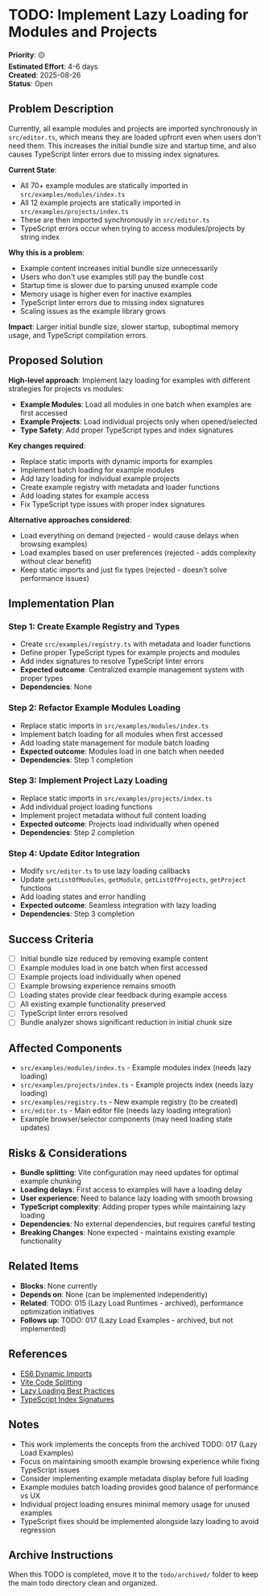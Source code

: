 # TODO: Implement Lazy Loading for Modules and Projects

**Priority**: 🟡  
**Estimated Effort**: 4-6 days  
**Created**: 2025-08-26  
**Status**: Open

## Problem Description

Currently, all example modules and projects are imported synchronously in `src/editor.ts`, which means they are loaded upfront even when users don't need them. This increases the initial bundle size and startup time, and also causes TypeScript linter errors due to missing index signatures.

**Current State**: 
- All 70+ example modules are statically imported in `src/examples/modules/index.ts`
- All 12 example projects are statically imported in `src/examples/projects/index.ts`
- These are then imported synchronously in `src/editor.ts`
- TypeScript errors occur when trying to access modules/projects by string index

**Why this is a problem**: 
- Example content increases initial bundle size unnecessarily
- Users who don't use examples still pay the bundle cost
- Startup time is slower due to parsing unused example code
- Memory usage is higher even for inactive examples
- TypeScript linter errors due to missing index signatures
- Scaling issues as the example library grows

**Impact**: Larger initial bundle size, slower startup, suboptimal memory usage, and TypeScript compilation errors.

## Proposed Solution

**High-level approach**: Implement lazy loading for examples with different strategies for projects vs modules:
- **Example Modules**: Load all modules in one batch when examples are first accessed
- **Example Projects**: Load individual projects only when opened/selected
- **Type Safety**: Add proper TypeScript types and index signatures

**Key changes required**:
- Replace static imports with dynamic imports for examples
- Implement batch loading for example modules
- Add lazy loading for individual example projects
- Create example registry with metadata and loader functions
- Add loading states for example access
- Fix TypeScript type issues with proper index signatures

**Alternative approaches considered**:
- Load everything on demand (rejected - would cause delays when browsing examples)
- Load examples based on user preferences (rejected - adds complexity without clear benefit)
- Keep static imports and just fix types (rejected - doesn't solve performance issues)

## Implementation Plan

### Step 1: Create Example Registry and Types
- Create `src/examples/registry.ts` with metadata and loader functions
- Define proper TypeScript types for example projects and modules
- Add index signatures to resolve TypeScript linter errors
- **Expected outcome**: Centralized example management system with proper types
- **Dependencies**: None

### Step 2: Refactor Example Modules Loading
- Replace static imports in `src/examples/modules/index.ts`
- Implement batch loading for all modules when first accessed
- Add loading state management for module batch loading
- **Expected outcome**: Modules load in one batch when needed
- **Dependencies**: Step 1 completion

### Step 3: Implement Project Lazy Loading
- Replace static imports in `src/examples/projects/index.ts`
- Add individual project loading functions
- Implement project metadata without full content loading
- **Expected outcome**: Projects load individually when opened
- **Dependencies**: Step 2 completion

### Step 4: Update Editor Integration
- Modify `src/editor.ts` to use lazy loading callbacks
- Update `getListOfModules`, `getModule`, `getListOfProjects`, `getProject` functions
- Add loading states and error handling
- **Expected outcome**: Seamless integration with lazy loading
- **Dependencies**: Step 3 completion

## Success Criteria

- [ ] Initial bundle size reduced by removing example content
- [ ] Example modules load in one batch when first accessed
- [ ] Example projects load individually when opened
- [ ] Example browsing experience remains smooth
- [ ] Loading states provide clear feedback during example access
- [ ] All existing example functionality preserved
- [ ] TypeScript linter errors resolved
- [ ] Bundle analyzer shows significant reduction in initial chunk size

## Affected Components

- `src/examples/modules/index.ts` - Example modules index (needs lazy loading)
- `src/examples/projects/index.ts` - Example projects index (needs lazy loading)
- `src/examples/registry.ts` - New example registry (to be created)
- `src/editor.ts` - Main editor file (needs lazy loading integration)
- Example browser/selector components (may need loading state updates)

## Risks & Considerations

- **Bundle splitting**: Vite configuration may need updates for optimal example chunking
- **Loading delays**: First access to examples will have a loading delay
- **User experience**: Need to balance lazy loading with smooth browsing
- **TypeScript complexity**: Adding proper types while maintaining lazy loading
- **Dependencies**: No external dependencies, but requires careful testing
- **Breaking Changes**: None expected - maintains existing example functionality

## Related Items

- **Blocks**: None currently
- **Depends on**: None (can be implemented independently)
- **Related**: TODO: 015 (Lazy Load Runtimes - archived), performance optimization initiatives
- **Follows up**: TODO: 017 (Lazy Load Examples - archived, but not implemented)

## References

- [ES6 Dynamic Imports](https://developer.mozilla.org/en-US/docs/Web/JavaScript/Reference/Statements/import#dynamic_imports)
- [Vite Code Splitting](https://vitejs.dev/guide/build.html#code-splitting)
- [Lazy Loading Best Practices](https://web.dev/lazy-loading/)
- [TypeScript Index Signatures](https://www.typescriptlang.org/docs/handbook/2/indexed-access-types.html)

## Notes

- This work implements the concepts from the archived TODO: 017 (Lazy Load Examples)
- Focus on maintaining smooth example browsing experience while fixing TypeScript issues
- Consider implementing example metadata display before full loading
- Example modules batch loading provides good balance of performance vs UX
- Individual project loading ensures minimal memory usage for unused examples
- TypeScript fixes should be implemented alongside lazy loading to avoid regression

## Archive Instructions

When this TODO is completed, move it to the `todo/archived/` folder to keep the main todo directory clean and organized. 